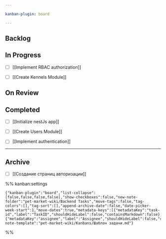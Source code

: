 ```yaml
---

kanban-plugin: board

---
```


## Backlog



## In Progress

- [ ] [[Implement RBAC authorization]]
- [ ] [[Create Kennels Module]]


## On Review



## Completed

- [ ] [[Initialize nestJs app]]
- [ ] [[Create Users Module]]
- [ ] [[Implement authentication]]


***

## Archive

- [ ] [[Создание страниц авторизации]]

%% kanban:settings
```
{"kanban-plugin":"board","list-collapse":[false,false,false,false],"show-checkboxes":false,"new-note-folder":"pet-market-wiki/Backend Tasks","move-tags":false,"tag-colors":[],"tag-sort":[],"append-archive-date":false,"date-picker-week-start":1,"move-dates":true,"metadata-keys":[{"metadataKey":"task-id","label":"TaskID","shouldHideLabel":false,"containsMarkdown":false},{"metadataKey":"assignee","label":"Assignee","shouldHideLabel":false,"containsMarkdown":false}],"new-note-template":"pet-market-wiki/Kanbans/Шаблон задачи.md"}
```
%%